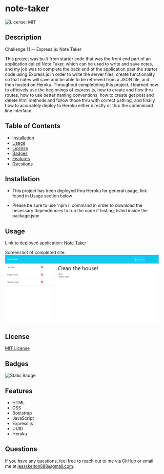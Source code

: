   # note-taker
  ![License: MIT](https://img.shields.io/badge/License-MIT-yellow.svg)

  ## Description
  Challenge 11 -- Express.js: Note Taker

  This project was built from starter code that was the front end part of an application called Note Taker, which can be used to write and save notes, and my job was to complete the back end of the application past the starter code using Express.js in order to write the server files, create functionality so that notes will save and be able to be retrieved from a JSON file, and then hosted on Heroku. Throughout completeting this project, I learned how to efficively use the beginnings of express.js, how to create and flow thru routes, how to use better naming conventions, how to create get post and delete html methods and follow those thru with correct pathing, and finally how to accurately deploy to Heroku either directly or thru the commmand line interface.

  ## Table of Contents
  - [Installation](#installation)
  - [Usage](#usage)
  - [License](#license)
  - [Badges](#badges)
  - [Features](#features)
  - [Questions](#questions)

  ## Installation
  * This project has been deployed thru Heroku for general usage, link found in Usage section below

  * Please be sure to use 'npm i' command in order to download the necessary dependencies to run the code if testing, listed inside the package.json

  ## Usage
  Link to deployed application: [Note Taker](https://jess-note-taker-5e8a79bae927.herokuapp.com/)
  
  Screenshot of completed site:
  ![Screenshot of Note Taker site with list of notes](./public/assets/images/noteTakerClip.png)

  ## License
  [MIT License](https://opensource.org/licenses/MIT)

  ## Badges
  ![Static Badge](https://img.shields.io/badge/thank_you-for_visiting-purple)

  ## Features
  * HTML 
  * CSS 
  * Bootstrap
  * JavaScript
  * Express.js
  * UUID
  * Heroku 

  ## Questions
  If you have any questions, feel free to reach out to me via [GitHub](https://github.com/jskelly8/) or email me at jessskelton888@gmail.com.
